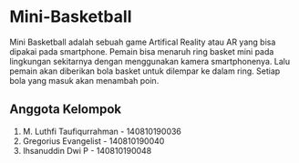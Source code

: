 # Mini-Basketball

Mini Basketball adalah sebuah game Artifical Reality atau AR yang bisa dipakai pada smartphone. 
Pemain bisa menaruh ring basket mini pada lingkungan sekitarnya dengan menggunakan kamera smartphonenya.
Lalu pemain akan diberikan bola basket untuk dilempar ke dalam ring. Setiap bola yang masuk akan menambah poin.

## Anggota Kelompok
1. M. Luthfi Taufiqurrahman - 140810190036
2. Gregorius Evangelist     - 140810190040
3. Ihsanuddin Dwi P         - 140810190048
